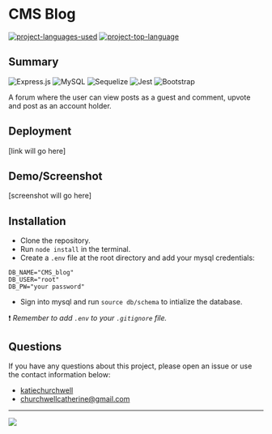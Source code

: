 # CMS Blog
  [![project-languages-used](https://img.shields.io/github/languages/count/katiechurchwell/CMS-blog?color=important)](https://github.com/katiechurchwell/CMS-blog)
  [![project-top-language](https://img.shields.io/github/languages/top/katiechurchwell/CMS-blog?color=blueviolet)](https://github.com/katiechurchwell/CMS-blog)


## Summary
![Express.js](https://img.shields.io/badge/express.js-%23404d59.svg?style=flat&logo=express&logoColor=%2361DAFB)
![MySQL](https://img.shields.io/badge/mysql-%2300f.svg?style=flat&logo=mysql&logoColor=white)
![Sequelize](https://img.shields.io/badge/Sequelize-52B0E7?style=flat&logo=Sequelize&logoColor=white)
![Jest](https://img.shields.io/badge/-jest-%23C21325?style=flat&logo=jest&logoColor=white)
![Bootstrap](https://img.shields.io/badge/bootstrap-%23563D7C.svg?style=f&logo=bootstrap&logoColor=white)

A forum where the user can view posts as a guest and comment, upvote and post as an account holder.

## Deployment
[link will go here]

## Demo/Screenshot
[screenshot will go here]

## Installation
- Clone the repository.
- Run `node install` in the terminal.
- Create a `.env` file at the root directory and add your mysql credentials:
```
DB_NAME="CMS_blog"
DB_USER="root"
DB_PW="your password"
```
- Sign into mysql and run `source db/schema` to intialize the database.

:heavy_exclamation_mark: *Remember to add `.env` to your `.gitignore` file.*

## Questions
  If you have any questions about this project, please open an issue or use the contact information below:
  * [katiechurchwell](https://www.github.com/katiechurchwell)
  * [churchwellcatherine@gmail.com](mailto:churchwellcatherine@gmail.com)


---
  ![](https://img.shields.io/badge/license-MIT-blue)